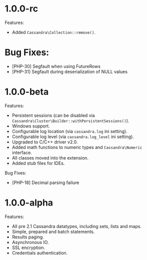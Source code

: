 # 1.0.0-rc

Features:

* Added `Cassandra\Collection::remove()`.

# Bug Fixes:

* [PHP-30] Segfault when using FutureRows
* [PHP-31] Segfault during deserialization of NULL values

# 1.0.0-beta

Features:

* Persistent sessions (can be disabled via `Cassandra\Cluster\Builder::withPersistentSessions()`).
* Windows support.
* Configurable log location (via `cassandra.log` ini setting).
* Configurable log level (via `cassandra.log_level` ini setting).
* Upgraded to C/C++ driver v2.0.
* Added math functions to numeric types and `Cassandra\Numeric` interface.
* All classes moved into the extension.
* Added stub files for IDEs.

Bug Fixes:

* [PHP-18] Decimal parsing failure

# 1.0.0-alpha

Features:

* All pre 2.1 Cassandra datatypes, including sets, lists and maps.
* Simple, prepared and batch statements.
* Results paging.
* Asynchronous IO.
* SSL encryption.
* Credentials authentication.
